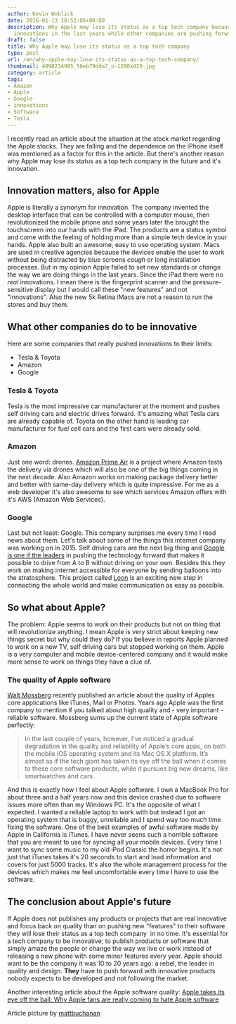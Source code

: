 ```yaml
---
author: Kevin Woblick
date: 2016-01-13 10:52:06+00:00
description: Why Apple may lose its status as a top tech company because of missing
  innovations in the last years while other companies are pushing forward
draft: false
title: Why Apple may lose its status as a top tech company
type: post
url: /en/why-apple-may-lose-its-status-as-a-top-tech-company/
thumbnail: 4098234995_56eb79dda7_o-1200x420.jpg
category: article
tags:
- Amazon
- Apple
- Google
- innovations
- Software
- Tesla
---
```


I recently read an article about the situation at the stock market regarding the Apple stocks. They are falling and the dependence on the iPhone itself was mentioned as a factor for this in the article. But there's another reason why Apple may lose its status as a top tech company in the future and it's innovation.


## Innovation matters, also for Apple

Apple is literally a synonym for innovation. The company invented the desktop interface that can be controlled with a computer mouse, then revolutionized the mobile phone and some years later the brought the touchscreen into our hands with the iPad. The products are a status symbol and come with the feeling of holding more than a simple tech device in your hands. Apple also built an awesome, easy to use operating system. Macs are used in creative agencies because the devices enable the user to work without being distracted by blue screens *cough* or long installation processes.
But in my opinion Apple failed to set new standards or change the way we are doing things in the last years. Since the iPad there were no _real_ innovations. I mean there is the fingerprint scanner and the pressure-sensitive display but I would call these "new features" and not "innovations". Also the new 5k Retina iMacs are not a reason to run the stores and buy them.


## What other companies do to be innovative

Here are some companies that really pushed innovations to their limits:

* Tesla & Toyota
* Amazon
* Google

### Tesla & Toyota

Tesla is the most impressive car manufacturer at the moment and pushes self driving cars and electric drives forward. It's amazing what Tesla cars are already capable of. Toyota on the other hand is leading car manufacturer for fuel cell cars and the first cars were already sold.

### Amazon

Just one word: drones. [Amazon Prime Air](http://www.amazon.com/b?node=8037720011) is a project where Amazon tests the delivery via drones which will also be one of the big things coming in the next decade. Also Amazon works on making package delivery better and better with same-day delivery which is quite impressive.
For me as a web developer it's also awesome to see which services Amazon offers with it's AWS (Amazon Web Services).

### Google

Last but not least: Google. This company surprises me every time I read news about them. Let's talk about some of the things this internet company was working on in 2015. Self driving cars are the next big thing and [Google is one if the leaders](https://www.google.com/selfdrivingcar/) in pushing the technology forward that makes it possible to drive from A to B without driving on your own.
Besides this they work on making internet accessible for everyone by sending balloons into the stratosphere. This project called [Loon](http://www.google.com/loon/) is an exciting new step in connecting the whole world and make communication as easy as possible.


## So what about Apple?

The problem: Apple seems to work on their products but not on thing that will revolutionize anything. I mean Apple is very strict about keeping new things secret but why could they do? If you believe in reports Apple planned to work on a new TV, self driving cars but stopped working on them. Apple is a very computer and mobile device-centered company and it would make more sense to work on things they have a clue of.


### The quality of Apple software

[Walt Mossberg](http://www.theverge.com/2016/2/3/10900612/walt-mossberg-apple-iphone-ios-mac-osx-app-problems) recently published an article about the quality of Apples core applications like iTunes, Mail or Photos. Years ago Apple was the first company to mention if you talked about high quality and - very important - reliable software. Mossberg sums up the current state of Apple software perfectly:

> In the last couple of years, however, I’ve noticed a gradual degradation in the quality and reliability of Apple’s core apps, on both the mobile iOS operating system and its Mac OS X platform. It’s almost as if the tech giant has taken its eye off the ball when it comes to these core software products, while it pursues big new dreams, like smartwatches and cars.

And this is exactly how I feel about Apple software. I own a MacBook Pro for about three and a half years now and this device crashed due to software issues more often than my Windows PC. It's the opposite of what I expected. I wanted a reliable laptop to work with but instead I got an operating system that is buggy, unreliable and I spend way too much time fixing the software. One of the best examples of awful software made by Apple in California is iTunes. I have never seens such a horrible software that you are meant to use for syncing all your mobile devices. Every time I want to sync some music to my old iPod Classic the horror begins. It's not just that iTunes takes it's 20 seconds to start and load information and covers for just 5000 tracks. It's also the whole management process for the devices which makes me feel uncomfortable every time I have to use the software.


## The conclusion about Apple's future

If Apple does not publishes any products or projects that are real innovative and focus back on quality than on pushing new "features" to their software they will lose their status as a top tech company  in no time. It's essential for a tech company to be innovative; to publish products or software that simply amaze the people or change the way we live or work instead of releasing a new phone with some minor features every year.
Apple should want to be the company it was 10 to 20 years ago: a rebel, the leader in quality and design. **They** have to push forward with innovative products nobody expects to be developed and not following the market.

Another interesting article about the Apple software quality: [Apple takes its eye off the ball: Why Apple fans are really coming to hate Apple software](http://www.latimes.com/business/hiltzik/la-fi-mh-apple-users-really-hate-apple-software-20160208-column.html)

Article picture by [mattbuchanan](http://flickr.com/photos/mattbuchanan)
